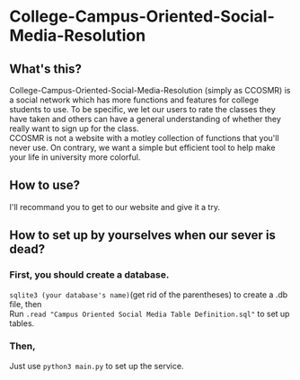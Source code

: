 # College-Campus-Oriented-Social-Media-Resolution
## What's this?
  College-Campus-Oriented-Social-Media-Resolution (simply as CCOSMR) is a social network which has more functions and features for college students to use. To be specific, we let our users to rate the classes they have taken and others can have a general understanding of whether they really want to sign up for the class. <br> CCOSMR is not a website with a motley collection of functions that you'll never use. On contrary, we want a simple but efficient tool to help make your life in university more colorful.
## How to use?
  I'll recommand you to get to our website and give it a try.
## How to set up by yourselves when our sever is dead?
### First, you should create a database.
`sqlite3 (your database's name)`(get rid of the parentheses) to create a .db file, then<br>
Run `.read "Campus Oriented Social Media Table Definition.sql"` to set up tables.
### Then,
Just use `python3 main.py` to set up the service.
